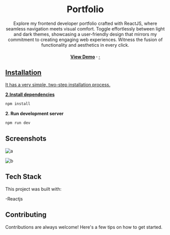 <div align='center'>


<h1>Portfolio</h1>
<p>Explore my frontend developer portfolio crafted with ReactJS, where seamless navigation meets visual comfort. Toggle effortlessly between light and dark themes, showcasing a user-friendly design that mirrors my commitment to creating engaging web experiences. Witness the fusion of functionality and aesthetics in every click.</p>

<h4> <a href=https://spiffy-gingersnap-55259b.netlify.app/>View Demo</a> <span> · </span> <a href="https://github.com/NadiaRajpoot/CampusCoderProject-Portofolio/blob/master/README.md"><span> · </span>
</div>
  
## Installation

It has a very simple, two-step installation process.

**2.Install dependencies**

```bash
npm install
```

**2. Run development server**

```bash
npm run dev
```


## Screenshots
![a](https://github.com/NadiaRajpoot/CampusCoderProject-Portolio/assets/101450968/b01ea8c0-1d08-4af5-ad52-87256a28a3a4)

![b](https://github.com/NadiaRajpoot/CampusCoderProject-Portolio/assets/101450968/ceb634ae-00f0-4d44-b9ff-9fc627269f49)

## Tech Stack

This project was built with:

-Reactjs



## Contributing

Contributions are always welcome! Here's a few tips on how to get started.


